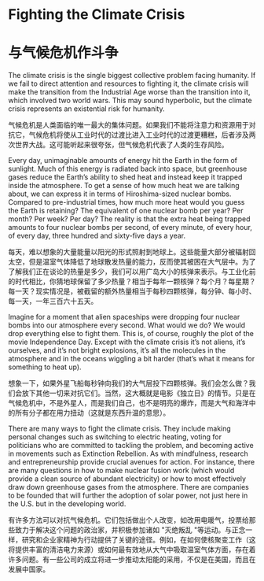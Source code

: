 # Fighting the Climate Crisis
# 与气候危机作斗争

The climate crisis is the single biggest collective problem facing humanity. If we fail to direct attention and resources to fighting it, the climate crisis will make the transition from the Industrial Age worse than the transition into it, which involved two world wars. This may sound hyperbolic, but the climate crisis represents an existential risk for humanity.

气候危机是人类面临的唯一最大的集体问题。如果我们不能将注意力和资源用于对抗它，气候危机将使从工业时代的过渡比进入工业时代的过渡更糟糕，后者涉及两次世界大战。这可能听起来很夸张，但气候危机代表了人类的生存风险。

Every day, unimaginable amounts of energy hit the Earth in the form of sunlight. Much of this energy is radiated back into space, but greenhouse gases reduce the Earth’s ability to shed heat and instead keep it trapped inside the atmosphere. To get a sense of how much heat we are talking about, we can express it in terms of Hiroshima-sized nuclear bombs. Compared to pre-industrial times, how much more heat would you guess the Earth is retaining? The equivalent of one nuclear bomb per year? Per month? Per week? Per day? The reality is that the extra heat being trapped amounts to four nuclear bombs per second, of every minute, of every hour, of every day, three hundred and sixty-five days a year.

每天，难以想象的大量能量以阳光的形式照射到地球上。这些能量大部分被辐射回太空，但是温室气体降低了地球散发热量的能力，反而使其被困在大气层中。为了了解我们正在谈论的热量是多少，我们可以用广岛大小的核弹来表示。与工业化前的时代相比，你猜地球保留了多少热量？相当于每年一颗核弹？每个月？每星期？每一天？现实情况是，被截留的额外热量相当于每秒四颗核弹，每分钟、每小时、每一天，一年三百六十五天。

Imagine for a moment that alien spaceships were dropping four nuclear bombs into our atmosphere every second. What would we do? We would drop everything else to fight them. This is, of course, roughly the plot of the movie Independence Day. Except with the climate crisis it’s not aliens, it’s ourselves, and it’s not bright explosions, it’s all the molecules in the atmosphere and in the oceans wiggling a bit harder (that’s what it means for something to heat up).

想象一下，如果外星飞船每秒钟向我们的大气层投下四颗核弹。我们会怎么做？我们会放下其他一切来对抗它们。当然，这大概就是电影《独立日》的情节。只是在气候危机中，不是外星人，而是我们自己，也不是明亮的爆炸，而是大气和海洋中的所有分子都在用力扭动（这就是东西升温的意思）。

There are many ways to fight the climate crisis. They include making personal changes such as switching to electric heating, voting for politicians who are committed to tackling the problem, and becoming active in movements such as Extinction Rebellion. As with mindfulness, research and entrepreneurship provide crucial avenues for action. For instance, there are many questions in how to make nuclear fusion work (which would provide a clean source of abundant electricity) or how to most effectively draw down greenhouse gases from the atmosphere. There are companies to be founded that will further the adoption of solar power, not just here in the U.S. but in the developing world.

有许多方法可以对抗气候危机。它们包括做出个人改变，如改用电暖气，投票给那些致力于解决这个问题的政治家，并积极参加诸如 "灭绝叛乱 "等运动。与正念一样，研究和企业家精神为行动提供了关键的途径。例如，在如何使核聚变工作（这将提供丰富的清洁电力来源）或如何最有效地从大气中吸取温室气体方面，存在着许多问题。有一些公司的成立将进一步推动太阳能的采用，不仅是在美国，而且在发展中国家。
